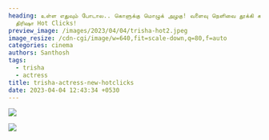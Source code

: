 ```yaml
---
heading: உள்ள எதுவும் போடால.. கொளுக்கு மொழுக் அழகு! வளைவு நெளிவை தூக்கி காட்டும்
  திரிஷா Hot Clicks!
preview_image: /images/2023/04/04/trisha-hot2.jpeg
image_resize: /cdn-cgi/image/w=640,fit=scale-down,q=80,f=auto
categories: cinema
authors: Santhosh
tags:
  - trisha
  - actress
title: trisha-actress-new-hotclicks
date: 2023-04-04 12:43:34 +0530
---
```

![](/images/2023/04/04/trisha-actress-new-hotclicks.jpeg)

![](/images/2023/04/04/trisha-actress-new-hotclickss.jpeg)